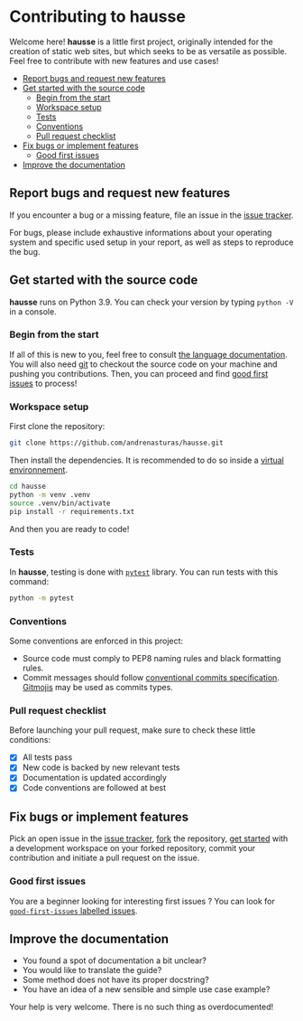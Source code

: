 # Contributing to hausse

Welcome here! **hausse** is a little first project, originally intended for the creation of static web sites, but which seeks to be as versatile as possible. Feel free to contribute with new features and use cases!

- [Report bugs and request new features](#report-bugs-and-request-new-features)
- [Get started with the source code](#get-started-with-the-source-code)
  - [Begin from the start](#begin-from-the-start)
  - [Workspace setup](#workspace-setup)
  - [Tests](#tests)
  - [Conventions](#conventions)
  - [Pull request checklist](#pull-request-checklist)
- [Fix bugs or implement features](#fix-bugs-or-implement-features)
  - [Good first issues](#good-first-issues)
- [Improve the documentation](#improve-the-documentation)


## Report bugs and request new features

If you encounter a bug or a missing feature, file an issue in the [issue tracker](https://github.com/andrenasturas/hausse/issues).

For bugs, please include exhaustive informations about your operating system and specific used setup in your report, as well as steps to reproduce the bug.

## Get started with the source code

**hausse** runs on Python 3.9. You can check your version by typing `python -V` in a console.

### Begin from the start

If all of this is new to you, feel free to consult [the language documentation](https://www.python.org/about/gettingstarted/). You will also need [git](https://git-scm.com/) to checkout the source code on your machine and pushing you contributions. Then, you can proceed and find [good first issues](#good-first-issues) to process!

### Workspace setup

First clone the repository:

```bash
git clone https://github.com/andrenasturas/hausse.git
```

Then install the dependencies. It is recommended to do so inside a [virtual environnement](https://docs.python.org/3/tutorial/venv.html).

```bash
cd hausse
python -m venv .venv
source .venv/bin/activate
pip install -r requirements.txt
```

And then you are ready to code!

### Tests

In **hausse**, testing is done with [`pytest`](https://pytest.org) library. You can run tests with this command:

```bash
python -m pytest
```

### Conventions

Some conventions are enforced in this project:

- Source code must comply to PEP8 naming rules and black formatting rules.
- Commit messages should follow [conventional commits specification](https://www.conventionalcommits.org/). [Gitmojis](https://gitmoji.dev/) may be used as commits types.

### Pull request checklist

Before launching your pull request, make sure to check these little conditions:

- [x] All tests pass
- [x] New code is backed by new relevant tests
- [x] Documentation is updated accordingly
- [x] Code conventions are followed at best

## Fix bugs or implement features

Pick an open issue in the [issue tracker](https://github.com/andrenasturas/hausse/issues), [fork](https://github.com/andrenasturas/hausse/fork) the repository, [get started](#get-started) with a development workspace on your forked repository, commit your contribution and initiate a pull request on the issue.

### Good first issues

You are a beginner looking for interesting first issues ? You can look for [`good-first-issues` labelled issues](https://github.com/andrenasturas/hausse/issues?q=is%3Aopen+is%3Aissue+label%3A%22good+first+issue%22).

## Improve the documentation

- You found a spot of documentation a bit unclear?
- You would like to translate the guide?
- Some method does not have its proper docstring?
- You have an idea of a new sensible and simple use case example?

Your help is very welcome. There is no such thing as overdocumented!
